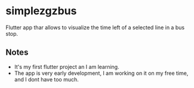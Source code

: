 # simplezgzbus

Flutter app thar allows to visualize the time left of a selected line in a bus stop.

## Notes

- It's my first flutter project an I am learning.
- The app is very early development, I am working on it on my free time, and I dont have too much.
